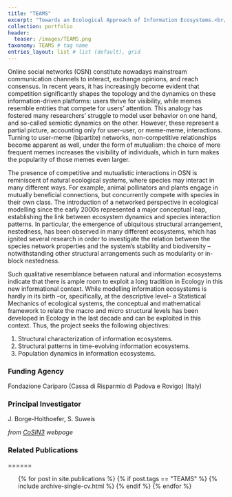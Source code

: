 ```yaml
---
title: "TEAMS"
excerpt: "Towards an Ecological Approach of Information Ecosystems.<br/><img src='/images/TEAMS.png'>"
collection: portfolio
header:
  teaser: /images/TEAMS.png
taxonomy: TEAMS # tag name
entries_layout: list # list (default), grid
---
```


Online social networks (OSN) constitute nowadays mainstream communication channels to interact, exchange opinions, and reach consensus. In recent years, it has increasingly become evident that competition significantly shapes the topology and the dynamics on these information-driven platforms: users thrive for visibility, while memes resemble entities that compete for users’ attention. This analogy has fostered many researchers’ struggle to model user behavior on one hand, and so-called semiotic dynamics on the other. However, these represent a partial picture, accounting only for user-user, or meme-meme, interactions. Turning to user-meme (bipartite) networks, non-competitive relationships become apparent as well, under the form of mutualism: the choice of more frequent memes increases the visibility of individuals, which in turn makes the popularity of those memes even larger.


The presence of competitive and mutualistic interactions in OSN is reminiscent of natural ecological systems, where species may interact in many different ways. For example, animal pollinators and plants engage in mutually beneficial connections, but concurrently compete with species in their own class. The introduction of a networked perspective in ecological modelling since the early 2000s represented a major conceptual leap, establishing the link between ecosystem dynamics and species interaction patterns. In particular, the emergence of ubiquitous structural arrangement, nestedness, has been observed in many different ecosystems, which has ignited several research in order to investigate the relation between the species network properties and the system’s stability and biodiversity –notwithstanding other structural arrangements such as modularity or in-block nestedness.


Such qualitative resemblance between natural and information ecosystems indicate that there is ample room to exploit a long tradition in Ecology in this new informational context. While modelling information ecosystems is hardly in its birth –or, specifically, at the descriptive level– a Statistical Mechanics of ecological systems, the conceptual and mathematical framework to relate the macro and micro structural levels has been developed in Ecology in the last decade and can be exploited in this context.
Thus, the project seeks the following objectives:

1. Structural characterization of information ecosystems.
2. Structural patterns in time-evolving information ecosystems.
3. Population dynamics in information ecosystems.

### Funding Agency
Fondazione Cariparo (Cassa di Risparmio di Padova e Rovigo) (Italy)
### Principal Investigator
J. Borge-Holthoefer, S. Suweis

*from [CoSIN3](http://cosin3.rdi.uoc.edu/all_projects/teams/) webpage*

### Related Publications
======
  <ul>{% for post in site.publications %}
  {% if post.tags == "TEAMS" %}
    {% include archive-single-cv.html %}
  {% endif %}
  {% endfor %}</ul>
